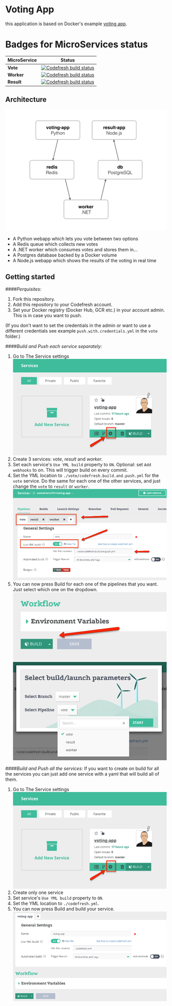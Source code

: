 Voting App
==========

this application is based on Docker's example [voting app](https://github.com/docker/example-voting-app). 

 
# Badges for MicroServices status
MicroService | Status
--- | --- |
**Vote** | [![Codefresh build status]( https://g.codefresh.io/api/badges/build?repoOwner=containers101&repoName=voting-app&branch=master&pipelineName=voting-app&accountName=codefresh-inc&type=cf-1)]( https://g.codefresh.io/repositories/containers101/voting-app/builds?filter=trigger:build;branch:master;service:58807b88009ed10100dfff8b~voting-app)
**Worker**|[![Codefresh build status]( https://g.codefresh.io/api/badges/build?repoOwner=containers101&repoName=voting-app&branch=master&pipelineName=worker&accountName=codefresh-inc&type=cf-1)]( https://g.codefresh.io/repositories/containers101/voting-app/builds?filter=trigger:build;branch:master;service:5898169fd6b6320100cea20c~worker)
**Result**|[![Codefresh build status]( https://g.codefresh.io/api/badges/build?repoOwner=containers101&repoName=voting-app&branch=master&pipelineName=result&accountName=codefresh-inc&type=cf-1)]( https://g.codefresh.io/repositories/containers101/voting-app/builds?filter=trigger:build;branch:master;service:589816cb21858e01002c8a04~result)


Architecture
------------

![Architecture diagram](images/architecture.png)

* A Python webapp which lets you vote between two options
* A Redis queue which collects new votes
* A .NET worker which consumes votes and stores them in…
* A Postgres database backed by a Docker volume
* A Node.js webapp which shows the results of the voting in real time



Getting started
---------------
####*Perquisites:*
1. Fork this repository. 
2. Add this repository to your Codefresh account.
3. Set your Docker registry (Docker Hub, GCR etc.) in your account admin. This is in case you want to push.

(If you don't want to set the credentials in the admin or want to use a different credentials see example `push.with.credentials.yml` in the `vote` folder.)

####*Build and Push each service separately:*

1. Go to The Service settings 
![Service settings](images/settings.png)
2. Create 3 services: *vote*, *result* and *worker*. 
3. Set each service's `Use YML build` property to `ON`. Optional: set `Add webhooks` to on. This will trigger build on every commit.
4. Set the YML location to `./vote/codefresh.build.and.push.yml` for the `vote` service. Do the same for each one of the other services, and just change the `vote` to `result` or `worker`.
![Pipelines settings](images/pipelines.png)
5. You can now press Build for each one of the pipelines that you want. Just select which one on the dropdown.
![Pipelines settings](images/buildbutton.png)
![Pipelines settings](images/builddialog.png)
 
 
####*Build and Push all the services:*
If you want to create on build for all the services you can just add one service with a yaml that will build all of them.

1. Go to The Service settings 
![Service settings](images/settings.png)
2. Create only one service 
3. Set service's `Use YML build` property to `ON`. 
4. Set the YML location to `./codefresh.yml`.
5. You can now press Build and build your service.
![Service settings](images/buildfull.png)



